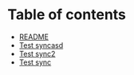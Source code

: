 # Table of contents

* [README](README.md)
* [Test syncasd](test-sync.md)
* [Test sync2](test-sync2.md)
* [Test sync](test-sync-1.md)

